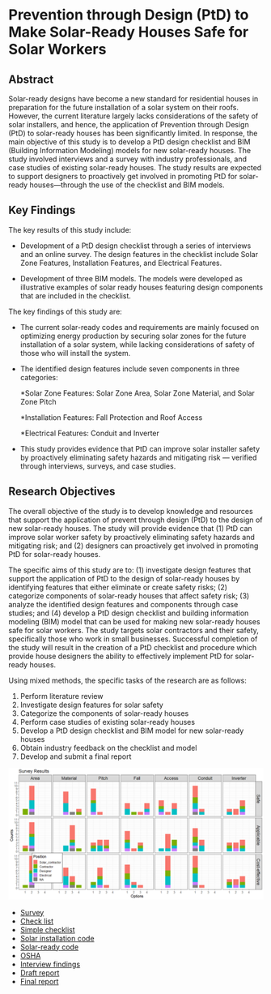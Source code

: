 # Prevention through Design (PtD) to Make Solar-Ready Houses Safe for Solar Workers

## Abstract 

Solar-ready designs have become a new standard for residential houses in preparation for the future installation of a solar system on their roofs. However, the current literature largely lacks considerations of the safety of solar installers, and hence, the application of Prevention through Design (PtD) to solar-ready houses has been significantly limited. In response, the main objective of this study is to develop a PtD design checklist and BIM (Building Information Modeling) models for new solar-ready houses. The study involved interviews and a survey with industry professionals, and case studies of existing solar-ready houses. The study results are expected to support designers to proactively get involved in promoting PtD for solar-ready houses—through the use of the checklist and BIM models.

## Key Findings

The key results of this study include:

* Development of a PtD design checklist through a series of interviews and an online survey. The
design features in the checklist include Solar Zone Features, Installation Features, and Electrical Features.

* Development of three BIM models. The models were developed as illustrative examples of solar ready houses featuring design components that are included in the checklist.

The key findings of this study are:

* The current solar-ready codes and requirements are mainly focused on optimizing energy production by securing solar zones for the future installation of a solar system, while lacking considerations of safety of those who will install the system.

* The identified design features include seven components in three categories:

  *Solar Zone Features: Solar Zone Area, Solar Zone Material, and Solar Zone Pitch
  
  *Installation Features: Fall Protection and Roof Access
  
  *Electrical Features: Conduit and Inverter

* This study provides evidence that PtD can improve solar installer safety by proactively eliminating safety hazards and mitigating risk — verified through interviews, surveys, and case studies.

## Research Objectives

The overall objective of the study is to develop knowledge and resources that support the application of prevent through design (PtD) to the design of new solar-ready houses. The study will provide evidence that (1) PtD can improve solar worker safety by proactively eliminating safety hazards and mitigating risk; and (2) designers can proactively get involved in promoting PtD for solar-ready houses.

The specific aims of this study are to: (1) investigate design features that support the application of PtD to the design of solar-ready houses by identifying features that either eliminate or create safety risks; (2) categorize components of solar-ready houses that affect safety risk; (3) analyze the identified design features and components through case studies; and (4) develop a PtD design checklist and building information modeling (BIM) model that can be used for making new solar-ready houses safe for solar workers. The study targets solar contractors and their safety, specifically those who work in small businesses. Successful completion of the study will result in the creation of a PtD checklist and procedure which provide house designers the ability to effectively implement PtD for solar-ready houses.

Using mixed methods, the specific tasks of the research are as follows:

1. Perform literature review
2. Investigate design features for solar safety
3. Categorize the components of solar-ready houses
4. Perform case studies of existing solar-ready houses
5. Develop a PtD design checklist and BIM model for new solar-ready houses
6. Obtain industry feedback on the checklist and model
7. Develop and submit a final report

![Survey](./docs/survey/survey_1.png)

* [Survey](https://github.com/reconjohn/PtD/blob/master/docs/survey/survey.md)
* [Check list](https://github.com/reconjohn/PtD/blob/master/docs/report/checklist/checklist.md)
* [Simple checklist](https://github.com/reconjohn/PtD/blob/master/docs/report/checklist/checklist_sim.md)
* [Solar installation code](https://github.com/reconjohn/PtD/blob/master/docs/literature/code_review.md)
* [Solar-ready code](https://github.com/reconjohn/PtD/blob/master/docs/literature/energy_code.md)
* [OSHA](https://github.com/reconjohn/PtD/blob/master/docs/literature/osha.md)
* [Interview findings](https://github.com/reconjohn/PtD/blob/master/docs/literature/solar_ready.md)
* [Draft report](https://github.com/reconjohn/PtD/blob/master/docs/report/reportA.md)
* [Final report](https://www.cpwr.com/sites/default/files/publications/SS2020-PtD-for-Solar-Ready.pdf)


